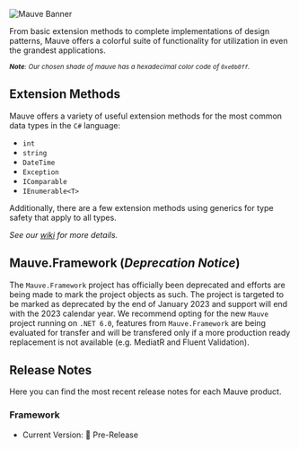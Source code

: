 ![Mauve Banner](/.resources/mauve-banner.png "Mauve Banner")

From basic extension methods to complete implementations of design patterns, Mauve offers a colorful suite of functionality for utilization in even the grandest applications.

<sub>***Note**: Our chosen shade of mauve has a hexadecimal color code of `0xe0b0ff`.*</sub>

## Extension Methods
Mauve offers a variety of useful extension methods for the most common data types in the `C#` language:

 - `int`
 - `string`
 - `DateTime`
 - `Exception`
 - `IComparable`
 - `IEnumerable<T>`

 Additionally, there are a few extension methods using generics for type safety that apply to all types.

*See our [wiki](https://github.com/tacosontitan/Mauve/wiki/Mauve.Extensibility) for more details.*

## Mauve.Framework (*Deprecation Notice*)
The `Mauve.Framework` project has officially been deprecated and efforts are being made to mark the project objects as such. The project is targeted to be marked as deprecated by the end of January 2023 and support will end with the 2023 calendar year. We recommend opting for the new `Mauve` project running on `.NET 6.0`, features from `Mauve.Framework` are being evaluated for transfer and will be transfered only if a more production ready replacement is not available (e.g. MediatR and Fluent Validation).

## Release Notes
Here you can find the most recent release notes for each Mauve product.

### Framework
 - Current Version: 🐣 Pre-Release